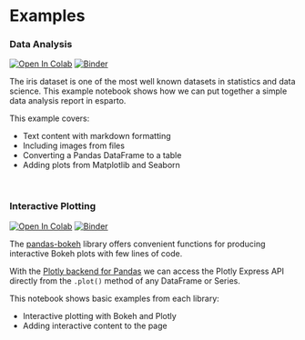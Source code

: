 # Examples

### Data Analysis

[![Open In Colab](https://colab.research.google.com/assets/colab-badge.svg)](https://colab.research.google.com/github/domvwt/esparto/blob/main/docs/examples/iris-report.ipynb)
[![Binder](https://mybinder.org/badge_logo.svg)](https://mybinder.org/v2/gh/domvwt/esparto/main?filepath=docs%2Fexamples%2Firis-report.ipynb)

The iris dataset is one of the most well known datasets in statistics and data science. This example notebook shows how we can put together a simple data analysis report in esparto.

This example covers:

* Text content with markdown formatting
* Including images from files
* Converting a Pandas DataFrame to a table
* Adding plots from Matplotlib and Seaborn

<br>

### Interactive Plotting

[![Open In Colab](https://colab.research.google.com/assets/colab-badge.svg)](https://colab.research.google.com/github/domvwt/esparto/blob/main/docs/examples/interactive-plots.ipynb)
[![Binder](https://mybinder.org/badge_logo.svg)](https://mybinder.org/v2/gh/domvwt/esparto/main?filepath=docs%2Fexamples%2Finteractive-plots.ipynb)

The [pandas-bokeh](https://github.com/PatrikHlobil/Pandas-Bokeh) library offers convenient functions for producing interactive Bokeh plots
with few lines of code.

With the [Plotly backend for Pandas](https://plotly.com/python/pandas-backend/)
we can access the Plotly Express API directly from the `.plot()` method of any DataFrame or Series.

This notebook shows basic examples from each library:

* Interactive plotting with Bokeh and Plotly
* Adding interactive content to the page

<br>

